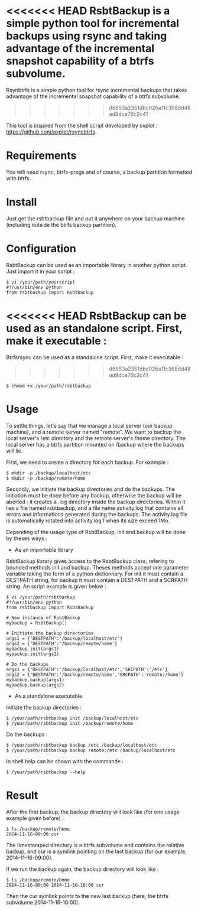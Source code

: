 <<<<<<< HEAD
RsbtBackup is a simple python tool for incremental backups using rsync and taking advantage of the incremental snapshot capability of a btrfs subvolume.
=======
Rsynbtrfs is a simple python tool for rsync incremental backups that takes advantage of the incremental snapshot capability of a btrfs subvolume.
>>>>>>> d6853a2351dbc026a11c368dd48ad9dce76c2c41

This tool is inspired from the shell script developed by oxplot : https://github.com/oxplot/rsyncbtrfs.

Requirements
============

You will need rsync, btrfs-progs and of course, a backup partition formatted with btrfs.

Install
=======

Just get the rsbtbackup file and put it anywhere on your backup machine (including outside the btrfs backup partition).

Configuration
=============

RsbtBackup can be used as an importable library in another python script. Just import it in your script :

    $ vi /your/path/yourscript
    #!/usr/bin/env python
    from rsbtbackup import RsbtBackup

<<<<<<< HEAD
RsbtBackup can be used as an standalone script. First, make it executable :
=======
Btrfsrsync can be used as a standalone script. First, make it executable :
>>>>>>> d6853a2351dbc026a11c368dd48ad9dce76c2c41

    $ chmod +x /your/path/rsbtbackup

Usage
=====

To settle things, let's say that we manage a local server (our backup machine), and a remote server named "remote". We want to backup the local server's /etc directory and the remote server's /home directory. The local server has a btrfs partition mounted on /backup where the backups will lie.

First, we need to create a directory for each backup. For example :

    $ mkdir -p /backup/localhost/etc
    $ mkdir -p /backup/remote/home

Secondly, we initiate the backup directories and do the backups. The initiation must be done before any backup, otherwise the backup will be aborted : it creates a .log directory inside the backup directories. Within it lies a file named rsbtbackup, and a file name activity.log that contains all errors and informations generated during the backups. The activity.log file is automatically rotated into activity.log.1 when its size exceed 1Mo.

Depending of the usage type of RsbtBackup, init and backup will be done by theses ways :

* As an importable library

RsbtBackup library gives access to the RsbtBackup class, refering to bounded methods init and backup. Theses methods accept one parameter variable taking the form of a python dictionnary. For init it must contain a DESTPATH string, for backup it must contain a DESTPATH and a SCRPATH string. An script example is given below :

    $ vi /your/path/rsbtbackup
    #!/usr/bin/env python
    from rsbtbackup import RsbtBackup

    # New instance of RsbtBackup
    mybackup = RsbtBackup()

    # Initiate the backup directories
    args1 = {'DESTPATH':'/backup/localhost/etc'}
    args2 = {'DESTPATH':'/backup/remote/home'}
    mybackup.init(args1)
    mybackup.init(args2)

    # Do the backups
    args1 = {'DESTPATH':'/backup/localhost/etc','SRCPATH':'/etc'}
    args2 = {'DESTPATH':'/backup/remote/home','SRCPATH':'remote:/home'}
    mybackup.backup(args1)
    mybackup.backup(args2)

* As a standalone executable

Initiate the backup directories :

    $ /your/path/rsbtbackup init /backup/localhost/etc
    $ /your/path/rsbtbackup init /backup/remote/home

Do the backups :

    $ /your/path/rsbtbackup backup /etc /backup/localhost/etc
    $ /your/path/rsbtbackup backup remote:/etc /backup/localhost/etc

In shell help can be shown with the commande :

    $ /your/path/rsbtbackup --help

Result
======

After the first backup, the backup directory will look like (for one usage example given before) :

    $ ls /backup/remote/home
    2014-11-16-09:00 cur

The timestamped directory is a btrfs subvolume and contains the relative backup, and cur is a symlink pointing on the last backup (for our example, 2014-11-16-09:00).

If we run the backup again, the backup directory will look like :

    $ ls /backup/remote/home
    2014-11-16-09:00 2014-11-16-10:00 cur

Then the cur symlink points to the new last backup (here, the btrfs subvolume 2014-11-16-10:00).
